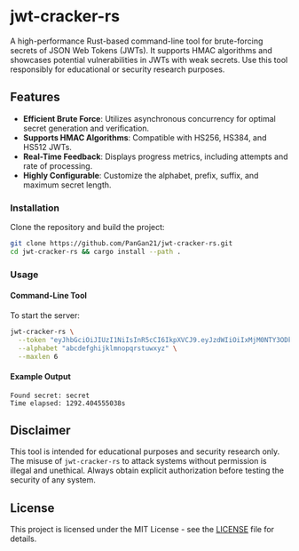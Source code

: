 # jwt-cracker-rs

A high-performance Rust-based command-line tool for brute-forcing secrets of JSON Web Tokens (JWTs). It supports HMAC algorithms and showcases potential vulnerabilities in JWTs with weak secrets. Use this tool responsibly for educational or security research purposes.

## Features

- **Efficient Brute Force**: Utilizes asynchronous concurrency for optimal secret generation and verification.
- **Supports HMAC Algorithms**: Compatible with HS256, HS384, and HS512 JWTs.
- **Real-Time Feedback**: Displays progress metrics, including attempts and rate of processing.
- **Highly Configurable**: Customize the alphabet, prefix, suffix, and maximum secret length.

### Installation

Clone the repository and build the project:

```bash
git clone https://github.com/PanGan21/jwt-cracker-rs.git
cd jwt-cracker-rs && cargo install --path .
```

### Usage

#### Command-Line Tool

To start the server:

```bash
jwt-cracker-rs \
  --token "eyJhbGciOiJIUzI1NiIsInR5cCI6IkpXVCJ9.eyJzdWIiOiIxMjM0NTY3ODkwIiwibmFtZSI6IkpvaG4gRG9lIiwiaWF0IjoxNTE2MjM5MDIyfQ.XbPfbIHMI6arZ3Y922BhjWgQzWXcXNrz0ogtVhfEd2o" \
  --alphabet "abcdefghijklmnopqrstuwxyz" \
  --maxlen 6
```

#### Example Output

```
Found secret: secret
Time elapsed: 1292.404555038s
```

## Disclaimer

This tool is intended for educational purposes and security research only. The misuse of `jwt-cracker-rs` to attack systems without permission is illegal and unethical. Always obtain explicit authorization before testing the security of any system.

## License

This project is licensed under the MIT License - see the [LICENSE](./LICENSE) file for details.
